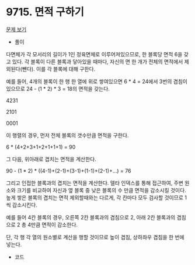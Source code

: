 # 9715. 면적 구하기

[문제 보기](https://www.acmicpc.net/problem/9715)

- 풀이

다면체가 각 모서리의 길이가 1인 정육면체로 이루어져있으므로, 한 블록당 면적 6을 갖고 있다. 각 블록이 다른 블록과 닿아있을 때마다, 자신의 면 한 개가 전체의 면적에서 제외된다(뺀다). 이를 각 블록에 대해 구한다.

예를 들어, 4개의 블록이 한 행 한 열에 위로 쌓여있으면 6 * 4 = 24에서 3번의 겹침이 있으므로 24 - (1 * 2) * 3 = 18의 면적을 갖는다.

4231

2101

0001

이 행렬의 경우, 먼저 전체 블록의 갯수만큼 면적을 구한다.

6 * (4+2+3+1+2+1+1+1) = 90

그 다음, 위아래로 겹치는 면적을 계산한다.

90 - (1 * 2) * ((4-1)+(2-1)+(3-1)+(1-1)+(2-1)+...) = 76

그리고 인접한 블록과의 겹치는 면적을 계산한다. 델타 인덱스를 통해 접근하여, 주변 원소와 크기를 비교하여 자신과 옆 블록 중 낮은 블록의 수 만큼 면적을 감소시킬 것이다. 높게 쌓은 블록의 겹치는 면적 제외할때와는 다르게, 각 칸마다 모두 검사할 것이므로 1씩 감소시킨다.

예를 들어 4칸 블록의 경우, 오른쪽 2칸 블록과의 겹침으로 2, 아래 2칸 블록과의 겹침으로 2 총 4만큼 면적이 감소한다.



단, 각 행 각 열의 원소별로 계산을 행할 것이므로 높이 겹침, 상하좌우 겹침을 한 번에 넣는다.



- 코드

```python
```

